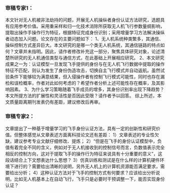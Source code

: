 ### 审稿专家1：

本文针对无人机被非法劫持的问题，开展无人机操纵者身份认证方法研究，选题具有应用参考价值。采用重采样和归一化技术消除所获取无人机飞行参数量纲影响，提取出操作手操作行为特征，根据特征完成身份识别；采用增量学习方法解决操纵者动态加入问题。论文存在的主要问题如下：
1、无人机系统种类繁多，其通信、操纵控制方式差异巨大。本文研究的是哪一个类无人机系统，其通信链路的特点如何？文章并未指明。因此，请作者修改补充这一部分，聚焦具体研究对象，论述清楚所研究的无人机通信类型与通信方式，在此基础上开展相应研究。
2、本文研究成果之一为：认证模型一旦发现飞手提供的身份与在无人机飞行数据中提取的操作特征不匹配，则认为发生了身份伪造攻击，切换自主飞行模式并自动返航。虽然试验条件下能够较为满意结果，但入侵操作者有控制飞行模式可能性，同时也存在漏检和误检概率，作者对此如何考虑的？希望作者分析上述可能性存在概率，及其影响因素。
3、为什么学习策略随着飞手成员的增多，其身份识别率出现下降趋势？本文所提方法的扩展性和灵活性是否因此受限？请作者予以回答。
综上所述，本文质量距离期刊发表仍有差距，建议修改后再审。

### 审稿专家2：
文章提出了一种基于增量学习的飞手身份认证方法，具有一定的创新性和研究价值。但整体感觉从文章表述方面离科技论文还有差距：
1）文章表述的专业性欠缺，建议参考专业文献仔细修改、提炼；
2）“但是在飞手的身份认证模型中，负值有着完全不同的含义，例如对于无人机接收到的控制信号而言，负数值表示完全相反的控制方向，这对于提取飞手的操作行为特征来说具有十分重要的意义”，这段话结合上下文想表达什么思想？
3）仿真训练和测试是在什么样的计算机硬件环境下进行的？需要给出清晰的说明，另外无人机上的计算机资源能否满足要求，需要给出分析；
4）这种认证方法对于飞手的控制方式有何要求？应该给出分析说明，比如无人机基本上在自动飞行，飞手只是必要时干预调整一下，能否实现身份认证？
